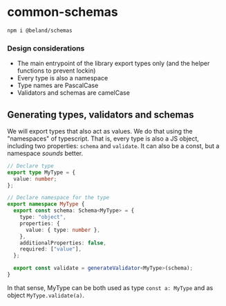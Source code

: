 # common-schemas

```bash
npm i @beland/schemas
```

### Design considerations

- The main entrypoint of the library export types only (and the helper functions to prevent lockin)
- Every type is also a namespace
- Type names are PascalCase
- Validators and schemas are camelCase

## Generating types, validators and schemas

We will export types that also act as values. We do that using the "namespaces" of typescript. That is, every type is also a JS object, including two properties: `schema` and `validate`. It can also be a const, but a namespace _sounds_ better.

```ts
// Declare type
export type MyType = {
  value: number;
};

// Declare namespace for the type
export namespace MyType {
  export const schema: Schema<MyType> = {
    type: "object",
    properties: {
      value: { type: number },
    },
    additionalProperties: false,
    required: ["value"],
  };

  export const validate = generateValidator<MyType>(schema);
}
```

In that sense, MyType can be both used as type `const a: MyType` and as object `MyType.validate(a)`.
